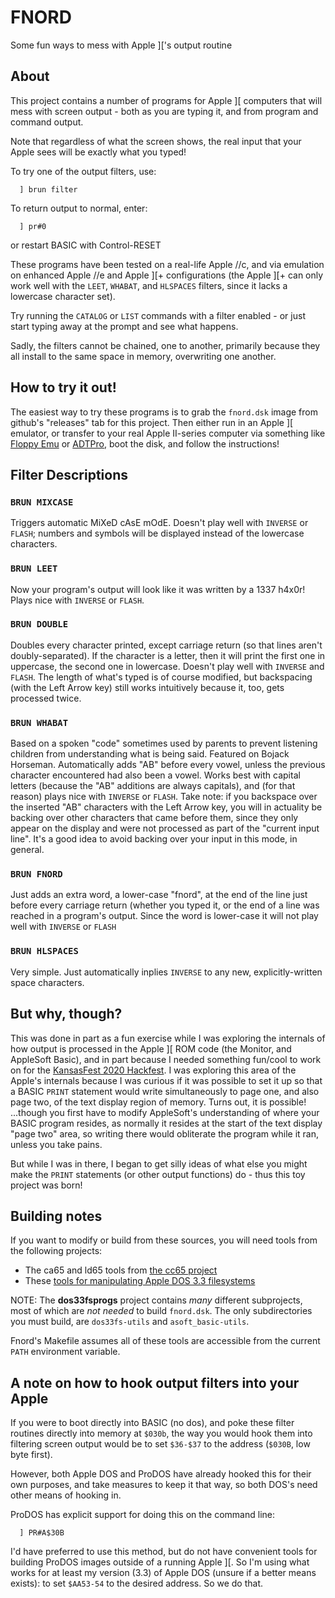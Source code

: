 # FNORD
Some fun ways to mess with Apple ]['s output routine

## About

This project contains a number of programs for Apple ][ computers that will mess with screen output - both as you are typing it, and from program and command output.

Note that regardless of what the screen shows, the real input that your Apple sees will be exactly what you typed!

To try one of the output filters, use:
```
  ] brun filter
```

To return output to normal, enter:
```
  ] pr#0
```
or restart BASIC with Control-RESET

These programs have been tested on a real-life Apple //c, and via emulation on enhanced Apple //e and Apple ][+ configurations (the Apple ][+ can only work well with the `LEET`, `WHABAT`, and `HLSPACES` filters, since it lacks a lowercase character set).

Try running the `CATALOG` or `LIST` commands with a filter enabled - or just start typing away at the prompt and see what happens.

Sadly, the filters cannot be chained, one to another, primarily because they all install to the same space in memory, overwriting one another.

## How to try it out!

The easiest way to try these programs is to grab the `fnord.dsk` image from github's "releases" tab for this project. Then either run in an Apple ][ emulator, or transfer to your real Apple II-series computer via something like [Floppy Emu](https://www.bigmessowires.com/floppy-emu/) or [ADTPro](https://adtpro.com/), boot the disk, and follow the instructions!

## Filter Descriptions

### `BRUN MIXCASE`
Triggers automatic MiXeD cAsE mOdE. Doesn't play well with `INVERSE` or `FLASH`; numbers and symbols will be displayed instead of the lowercase characters.

### `BRUN LEET`
Now your program's output will look like it was written by a 1337 h4x0r! Plays nice with `INVERSE` or `FLASH`.

### `BRUN DOUBLE`
Doubles every character printed, except carriage return (so that lines aren't doubly-separated). If the character is a letter, then it will print the first one in uppercase, the second one in lowercase. Doesn't play well with `INVERSE` and `FLASH`. The length of what's typed is of course modified, but backspacing (with the Left Arrow key) still works intuitively because it, too, gets processed twice.

### `BRUN WHABAT`
Based on a spoken "code" sometimes used by parents to prevent listening children from understanding what is being said. Featured on Bojack Horseman. Automatically adds "AB" before every vowel, unless the previous character encountered had also been a vowel. Works best with capital letters (because the "AB" additions are always capitals), and (for that reason) plays nice with `INVERSE` or `FLASH`. Take note: if you backspace over the inserted "AB" characters with the Left Arrow key, you will in actuality be backing over other characters that came before them, since they only appear on the display and were not processed as part of the "current input line". It's a good idea to avoid backing over your input in this mode, in general.

### `BRUN FNORD`
Just adds an extra word, a lower-case "fnord", at the end of the line just before every carriage return (whether you typed it, or the end of a line was reached in a program's output. Since the word is lower-case it will not play well with `INVERSE` or `FLASH`

### `BRUN HLSPACES`
Very simple. Just automatically inplies `INVERSE` to any new, explicitly-written space characters.

## But why, though?

This was done in part as a fun exercise while I was exploring the internals of how output is processed in the Apple ][ ROM code (the Monitor, and AppleSoft Basic), and in part because I needed something fun/cool to work on for the [KansasFest 2020 Hackfest](https://www.kansasfest.org/hackfest/). I was exploring this area of the Apple's internals because I was curious if it was possible to set it up so that a BASIC `PRINT` statement would write simultaneously to page one, and also page two, of the text display region of memory. Turns out, it is possible! ...though you first have to modify AppleSoft's understanding of where your BASIC program resides, as normally it resides at the start of the text display "page two" area, so writing there would obliterate the program while it ran, unless you take pains.

But while I was in there, I began to get silly ideas of what else you might make the `PRINT` statements (or other output functions) do - thus this toy project was born!

## Building notes

If you want to modify or build from these sources, you will need tools from the following projects:

  * The ca65 and ld65 tools from [the cc65 project](https://github.com/cc65/cc65)
  * These [tools for manipulating Apple DOS 3.3 filesystems](https://github.com/deater/dos33fsprogs)

NOTE: The **dos33fsprogs** project contains *many* different subprojects, most of which are *not needed* to build `fnord.dsk`. The only subdirectories you must build, are `dos33fs-utils` and `asoft_basic-utils`.

Fnord's Makefile assumes all of these tools are accessible from the current `PATH` environment variable.

## A note on how to hook output filters into your Apple

If you were to boot directly into BASIC (no dos), and poke these filter routines directly into memory at `$030b`, the way you would hook them into filtering screen output would be to set `$36-$37` to the address (`$030B`, low byte first).

However, both Apple DOS and ProDOS have already hooked this for their own purposes, and take measures to keep it that way, so both DOS's need other means of hooking in.

ProDOS has explicit support for doing this on the command line:
```
  ] PR#A$30B
```

I'd have preferred to use this method, but do not have convenient tools for building ProDOS images outside of a running Apple ][. So I'm using what works for at least my version (3.3) of Apple DOS (unsure if a better means exists): to set `$AA53-54` to the desired address. So we do that.
